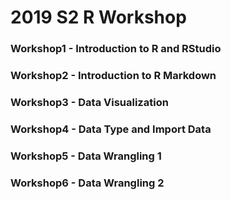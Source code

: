 # 2019 S2 R Workshop

### Workshop1 - Introduction to R and RStudio

### Workshop2 - Introduction to R Markdown

### Workshop3 - Data Visualization 

### Workshop4 - Data Type and Import Data

### Workshop5 - Data Wrangling 1

### Workshop6 - Data Wrangling 2
